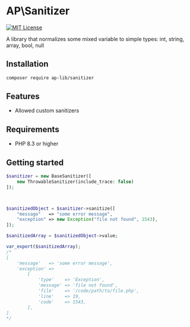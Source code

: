 # AP\Sanitizer

[![MIT License](https://img.shields.io/badge/license-MIT-blue.svg)](LICENSE)

A library that normalizes some mixed variable to simple types: int, string, array, bool, null

## Installation

```bash
composer require ap-lib/sanitizer
```

## Features

- Allowed custom sanitizers

## Requirements

- PHP 8.3 or higher

## Getting started

```php
$sanitizer = new BaseSanitizer([
    new ThrowableSanitizer(include_trace: false)
]);



$sanitizedObject = $sanitizer->sanitize([
    "message"   => "some error message",
    "exception" => new Exception("file not found", 1543),
]);

$sanitizedArray = $sanitizedObject->value;

var_export($sanitizedArray);
/*
[
    'message'   => 'some error message',
    'exception' =>
        [
            'type'    => 'Exception',
            'message' => 'file not found',
            'file'    => '/code/path/to/file.php',
            'line'    => 19,
            'code'    => 1543,
        ],
]
*/
```